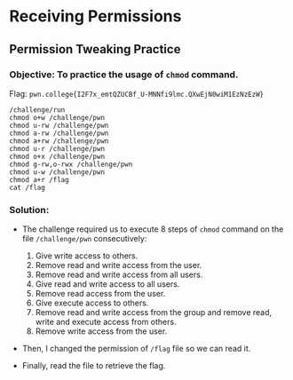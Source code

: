 # Receiving Permissions
## Permission Tweaking Practice

### Objective: To practice the usage of `chmod` command.

Flag: `pwn.college{I2F7x_emtQZUCBf_U-MNNfi9lmc.QXwEjN0wiM1EzNzEzW}`

```
/challenge/run
chmod o+w /challenge/pwn
chmod u-rw /challenge/pwn
chmod a-rw /challenge/pwn
chmod a+rw /challenge/pwn
chmod u-r /challenge/pwn
chmod o+x /challenge/pwn
chmod g-rw,o-rwx /challenge/pwn
chmod u-w /challenge/pwn
chmod a+r /flag
cat /flag
```

### Solution:

- The challenge required us to execute 8 steps of `chmod` command on the file `/challenge/pwn` consecutively:

    1. Give write access to others.
    2. Remove read and write access from the user.
    3. Remove read and write access from all users.
    4. Give read and write access to all users.
    5. Remove read access from the user.
    6. Give execute access to others.
    7. Remove read and write access from the group and remove read, write and execute access from others.
    8. Remove write access from the user.

- Then, I changed the permission of `/flag` file so we can read it.
- Finally, read the file to retrieve the flag.


